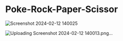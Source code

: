﻿# Poke-Rock-Paper-Scissor
![Screenshot 2024-02-12 140025](https://github.com/fredwardp/Poke-Rock-Paper-Scissor/assets/148052437/6e363170-2278-4eb4-91f6-2179dc42028f)


![Uploading Screenshot 2024-02-12 140013.png…]()
